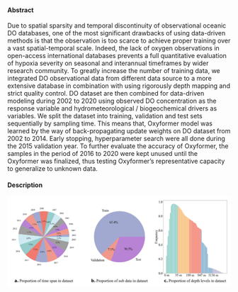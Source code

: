 #### Abstract

Due to spatial sparsity and temporal discontinuity of observational oceanic DO databases, one of the most significant drawbacks of using data-driven methods is that the observation is too scarce to achieve proper training over a vast spatial-temporal scale. Indeed, the lack of oxygen observations in open-access international databases prevents a full quantitative evaluation of hypoxia severity on seasonal and interannual timeframes by wider research community. To greatly increase the number of training data, we integrated DO observational data from different data source to a more extensive database in combination with using rigorously depth mapping and strict quality control. DO dataset are then combined for data-driven modeling during 2002 to 2020 using observed DO concentration as the response variable and hydrometeorological / biogeochemical drivers as variables. We split the dataset into training, validation and test sets sequentially by sampling time. This means that, Oxyformer model was learned by the way of back-propagating update weights on DO dataset from 2002 to 2014. Early stopping, hyperparameter search were all done during the 2015 validation year. To further evaluate the accuracy of Oxyformer, the samples in the period of 2016 to 2020 were kept unused until the Oxyformer was finalized, thus testing Oxyformer’s representative capacity to generalize to unknown data.
  
#### Description

<div style="color:#0000FF" align="center">
<img src="dataset.jpeg" width="680"/>
</div>

